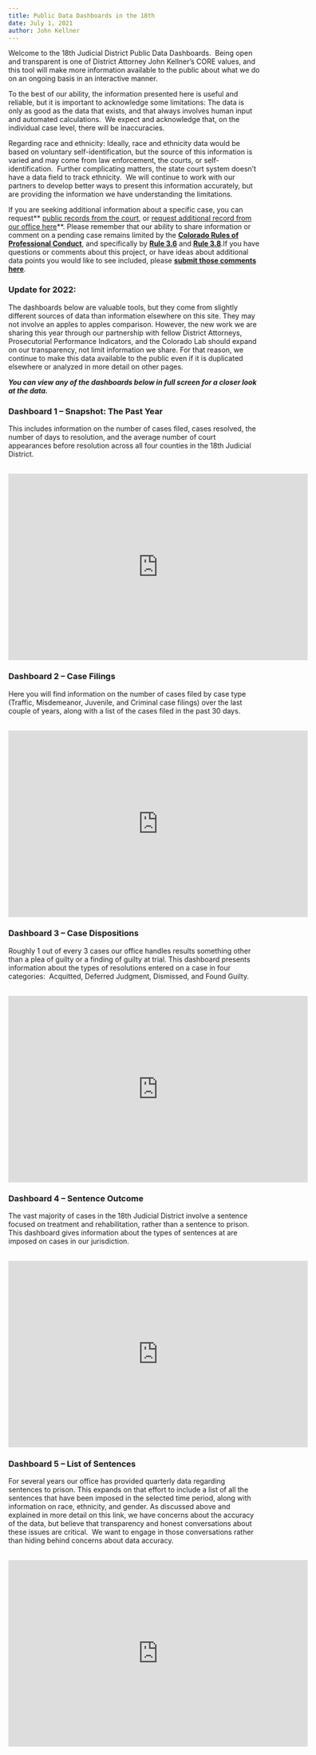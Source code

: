 ```yaml
---
title: Public Data Dashboards in the 18th
date: July 1, 2021
author: John Kellner
---
```

Welcome to the 18th Judicial District Public Data Dashboards.  Being open and transparent is one of District Attorney John Kellner’s CORE values, and this tool will make more information available to the public about what we do on an ongoing basis in an interactive manner. 

To the best of our ability, the information presented here is useful and reliable, but it is important to acknowledge some limitations: The data is only as good as the data that exists, and that always involves human input and automated calculations.  We expect and acknowledge that, on the individual case level, there will be inaccuracies.

Regarding race and ethnicity: Ideally, race and ethnicity data would be based on voluntary self-identification, but the source of this information is varied and may come from law enforcement, the courts, or self-identification.  Further complicating matters, the state court system doesn’t have a data field to track ethnicity.  We will continue to work with our partners to develop better ways to present this information accurately, but are providing the information we have understanding the limitations.

If you are seeking additional information about a specific case, you can request** [public records from the court](https://www.courts.state.co.us/Self_Help/Research/index.cfm), or [request additional record from our office here](https://www.da18.org/records-request/)**. Please remember that our ability to share information or comment on a pending case remains limited by the **[Colorado Rules of Professional Conduct](https://www.cobar.org/rulesofprofessionalconduct)**, and specifically by **[Rule 3.6](https://www.cobar.org/For-Members/Opinions-Rules-Statutes/Rules-of-Professional-Conduct/Rule-36-Trial-Publicity)** and **[Rule 3.8](https://www.cobar.org/For-Members/Opinions-Rules-Statutes/Rules-of-Professional-Conduct/Rule-38-Special-Responsibilities-of-a-Prosecutor)**.If you have questions or comments about this project, or have ideas about additional data points you would like to see included, please **[submit those comments here](https://www.da18.org/about/contact/)**.

### Update for 2022:

The dashboards below are valuable tools, but they come from slightly different sources of data than information elsewhere on this site.  They may not involve an apples to apples comparison.  However, the new work we are sharing this year through our partnership with fellow District Attorneys, Prosecutorial Performance Indicators, and the Colorado Lab should expand on our transparency, not limit information we share.  For that reason, we continue to make this data available to the public even if it is duplicated elsewhere or analyzed in more detail on other pages.

***You can view any of the dashboards below in full screen for a closer look at the data.***

### Dashboard 1 – Snapshot: The Past Year

This includes information on the number of cases filed, cases resolved, the number of days to resolution, and the average number of court appearances before resolution across all four counties in the 18th Judicial District.

<br>

<iframe title="Public Dashboard 1 - Snapshot" width="600" height="373.5" src="https://app.powerbigov.us/view?r=eyJrIjoiZmIzNjg2YWQtMzU2OC00NWQyLThiZjctNjcxM2NhODdkZTIzIiwidCI6ImM1MTYyMzhhLTdiNjgtNGFhOC1iMjdjLWU2YWQwNjQxODI4ZiJ9" frameborder="0" allowFullScreen="true"></iframe>

<br>

### Dashboard 2 – Case Filings

Here you will find information on the number of cases filed by case type (Traffic, Misdemeanor, Juvenile, and Criminal case filings) over the last couple of years, along with a list of the cases filed in the past 30 days.

<br>

<iframe title="Public Dashboard 2 - Case Filings" width="600" height="373.5" src="https://app.powerbigov.us/view?r=eyJrIjoiZTA4NDEzODYtZDMwZS00YzZlLWE1YjAtMmUyMWU5MmMxODIzIiwidCI6ImM1MTYyMzhhLTdiNjgtNGFhOC1iMjdjLWU2YWQwNjQxODI4ZiJ9" frameborder="0" allowFullScreen="true"></iframe>

<br>

### Dashboard 3 – Case Dispositions

Roughly 1 out of every 3 cases our office handles results something other than a plea of guilty or a finding of guilty at trial. This dashboard presents information about the types of resolutions entered on a case in four categories:  Acquitted, Deferred Judgment, Dismissed, and Found Guilty.

<br>

<iframe title="Public Dashboard 3 - Case Dispositions" width="600" height="373.5" src="https://app.powerbigov.us/view?r=eyJrIjoiMWNlMGQ5OGYtZGY1Zi00MDM3LWJhMWEtMjdjZDc1OTViMDE3IiwidCI6ImM1MTYyMzhhLTdiNjgtNGFhOC1iMjdjLWU2YWQwNjQxODI4ZiJ9" frameborder="0" allowFullScreen="true"></iframe>

<br>

### Dashboard 4 – Sentence Outcome

The vast majority of cases in the 18th Judicial District involve a sentence focused on treatment and rehabilitation, rather than a sentence to prison. This dashboard gives information about the types of sentences at are imposed on cases in our jurisdiction.

<br>

<iframe title="Public Dashboard 4 - Sentence Outcome" width="600" height="373.5" src="https://app.powerbigov.us/view?r=eyJrIjoiNmQ0NTU0YjgtNTkzOC00MzE5LTljNTctODRkMGQ3ZTY3YWZjIiwidCI6ImM1MTYyMzhhLTdiNjgtNGFhOC1iMjdjLWU2YWQwNjQxODI4ZiJ9" frameborder="0" allowFullScreen="true"></iframe>

<br>

### Dashboard 5 – List of Sentences

For several years our office has provided quarterly data regarding sentences to prison. This expands on that effort to include a list of all the sentences that have been imposed in the selected time period, along with information on race, ethnicity, and gender. As discussed above and explained in more detail on this link, we have concerns about the accuracy of the data, but believe that transparency and honest conversations about these issues are critical.  We want to engage in those conversations rather than hiding behind concerns about data accuracy.

<br>

<iframe title="Public Dashboard 5 - List of Sentences" width="600" height="373.5" src="https://app.powerbigov.us/view?r=eyJrIjoiMjVlMGZlYjktMDEzYS00MDk2LTg3NmItZmRiZTVmY2JlODFiIiwidCI6ImM1MTYyMzhhLTdiNjgtNGFhOC1iMjdjLWU2YWQwNjQxODI4ZiJ9" frameborder="0" allowFullScreen="true"></iframe>